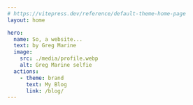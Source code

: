 ```yaml
---
# https://vitepress.dev/reference/default-theme-home-page
layout: home

hero:
  name: So, a website...
  text: by Greg Marine
  image:
    src: ./media/profile.webp
    alt: Greg Marine selfie
  actions:
    - theme: brand
      text: My Blog
      link: /blog/
---
```

